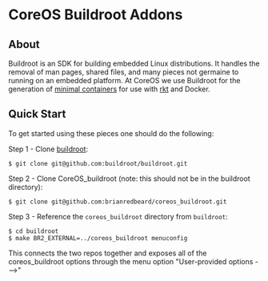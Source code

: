 # CoreOS Buildroot Addons

## About

Buildroot is an SDK for building embedded Linux distributions.  It handles the
removal of man pages, shared files, and many pieces not germaine to running
on an embedded platform.  At CoreOS we use Buildroot for the generation of 
[minimal containers](https://github.com/brianredbeard/minimal_containers) for
use with [rkt](https://github.com/coreos/rkt) and Docker.

## Quick Start

To get started using these pieces one should do the following:

Step 1 - Clone [buildroot](https://github.com/buildroot/buildroot):

```
$ git clone git@github.com:buildroot/buildroot.git
```

Step 2 - Clone CoreOS_buildroot (note: this should not be in the buildroot
directory):

```
$ git clone git@github.com:brianredbeard/coreos_buildroot.git
```

Step 3 - Reference the `coreos_buildroot` directory from `buildroot`:

```
$ cd buildroot
$ make BR2_EXTERNAL=../coreos_buildroot menuconfig
```
This connects the two repos together and exposes all of the coreos_buildroot
options through the menu option "User-provided options  --->"

